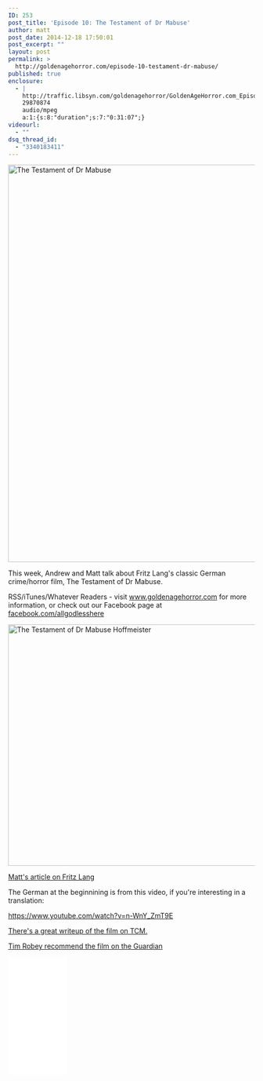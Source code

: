 ```yaml
---
ID: 253
post_title: 'Episode 10: The Testament of Dr Mabuse'
author: matt
post_date: 2014-12-18 17:50:01
post_excerpt: ""
layout: post
permalink: >
  http://goldenagehorror.com/episode-10-testament-dr-mabuse/
published: true
enclosure:
  - |
    http://traffic.libsyn.com/goldenagehorror/GoldenAgeHorror.com_Episode_10_The_Testament_of_Doctor_Mabuse.mp3
    29870874
    audio/mpeg
    a:1:{s:8:"duration";s:7:"0:31:07";}
videourl:
  - ""
dsq_thread_id:
  - "3340183411"
---
```

<img class="aligncenter size-large wp-image-254" src="http://goldenagehorror.com/wp-content/uploads/2014/12/The-Testament-of-Dr-Mabuse-855x1024.jpg" alt="The Testament of Dr Mabuse" width="676" height="810" />

This week, Andrew and Matt talk about Fritz Lang's classic German crime/horror film, The Testament of Dr Mabuse.

RSS/iTunes/Whatever Readers - visit www.goldenagehorror.com for more information, or check out our Facebook page at <a href="http://www.facebook.com/allgodlesshere">facebook.com/allgodlesshere</a>

<!--more-->

<img class="aligncenter size-large wp-image-255" src="http://goldenagehorror.com/wp-content/uploads/2014/12/The-Testament-of-Dr-Mabuse-Hoffmeister-1024x746.jpg" alt="The Testament of Dr Mabuse Hoffmeister" width="676" height="492" />

<a title="Fritz Lang" href="http://goldenagehorror.com/fritz-lang/">Matt's article on Fritz Lang</a>

The German at the beginnining is from this video, if you're interesting in a translation:

https://www.youtube.com/watch?v=n-WnY_ZmT9E

<a href="http://www.tcm.com/this-month/article.html?isPreview=&amp;id=659368%7C90524&amp;name=The-Testament-of-Dr-Mabuse">There's a great writeup of the film on TCM.</a>

<a href="http://www.telegraph.co.uk/culture/film/recommendations/10065053/Tim-Robey-recommends...-The-Testament-of-Dr-Mabuse-1933.html">Tim Robey recommend the film on the Guardian</a>

<iframe style="width: 120px; height: 240px;" src="//ws-na.amazon-adsystem.com/widgets/q?ServiceVersion=20070822&amp;OneJS=1&amp;Operation=GetAdHtml&amp;MarketPlace=US&amp;source=ss&amp;ref=ss_til&amp;ad_type=product_link&amp;tracking_id=cthudice-20&amp;marketplace=amazon&amp;region=US&amp;placement=B0001UZZS6&amp;asins=B0001UZZS6&amp;linkId=AZBDCAZSJHOH23IU&amp;show_border=true&amp;link_opens_in_new_window=true" width="300" height="150" frameborder="0" marginwidth="0" marginheight="0" scrolling="no">
</iframe>